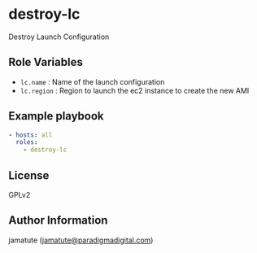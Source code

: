 # destroy-lc

Destroy Launch Configuration

## Role Variables

* `lc.name`                   : Name of the launch configuration
* `lc.region`                 : Region to launch the ec2 instance to create the new AMI

## Example playbook

```yaml
- hosts: all
  roles:
    - destroy-lc
```

## License

GPLv2

## Author Information
jamatute (jamatute@paradigmadigital.com)
